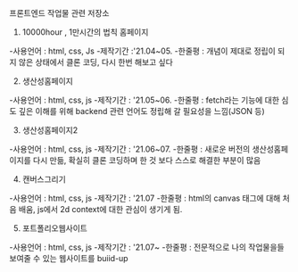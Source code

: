 프론트엔드 작업물 관련 저장소

1. 10000hour , 1만시간의 법칙 홈페이지

-사용언어 : html, css, Js 
-제작기간 :'21.04~05.
-한줄평 : 개념이 제대로 정립이 되지 않은 상태에서 클론 코딩, 다시 한번 해보고 싶다

2. 생산성홈페이지

-사용언어 : html, css, js
-제작기간 : '21.05~06.
-한줄평 : fetch라는 기능에 대한 심도 깊은 이해를 위해 backend 관련 언어도 정립해 갈 필요성을 느낌(JSON 등)

3. 생산성홈페이지2

-사용언어 : html, css, js
-제작기간 : '21.06~07.
-한줄평 : 새로운 버전의 생산성홈페이지를 다시 만듦, 확실히 클론 코딩하며 한 것 보다 스스로 해결한 부분이 많음

4. 캔버스그리기

-사용언어 : html, css, js
-제작기간 : '21.07
-한줄평 : html의 canvas 태그에 대해 처음 배움, js에서 2d context에 대한 관심이 생기게 됨. 

5. 포트폴리오웹사이트

-사용언어 : html, css, js
-제작기간 : '21.07~
-한줄평 : 전문적으로 나의 작업물을들 보여줄 수 있는 웹사이트를 buiid-up
